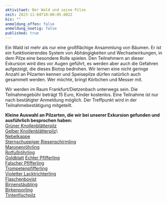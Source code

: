```yaml
---
aktivitaet: Der Wald und seine Pilze
zeit: 2023-11-04T10:00:05.602Z
bis: ""
anmeldung_offen: false
anmeldung_noetig: false
published: true
---
```

Ein Wald ist mehr als nur eine großflächige Ansammlung von Bäumen. Er ist ein funktionierendes System von Abhängigkeiten und Wechselwirkungen, in dem Pilze eine besondere Rolle spielen. Den Teilnehmern an dieser Exkursion wird dies vor Augen geführt, es werden aber auch die Gefahren aufgezeigt, die dieses Biotop bedrohen. Wir lernen eine nicht geringe Anzahl an Pilzarten kennen und Speisepilze dürfen natürlich auch gesammelt werden. Wer möchte, bringt Körbchen und Messer mit.

Wir werden im Raum Frankfurt/Dietzenbach unterwegs sein. Die Teilnahmegebühr beträgt 15 Euro, Kinder kostenlos. Eine Teilnahme ist nur nach bestätigter Anmeldung möglich. Der Treffpunkt wird in der Teilnahmebestätigung mitgeteilt.

**Kleine Auswahl an Pilzarten, die wir bei unserer Exkursion gefunden und ausführlich besprochen haben:**\
[Grüner Knollenblätterpilz](/pilze/amanita-phalloides-grüner-knollenblätterpilz)\
[Gelber Knollenblätterpilz](/pilze/amanita-citrina-gelber-knollenblätterpilz)\  
[Nebelkappe](/pilze/clitocybe-nebularis-nebelgrauer-trichterling-nebelkappe)\
[Sternschuppiger Riesenschirmling](/pilze/macrolepiota-konradii-sternschuppiger-riesenschirmling)\
[Maronenröhrling](/pilze/xerocomus-badius-maronenröhrling)\
[Rotfußröhrling](/pilze/xerocomus-chrysenteron-gemeiner-rotfußröhrling)\
[Goldblatt](/pilze/phylloporus-pelletieri-goldblatt)
[Echter Pfifferling](/pilze/cantharellus-cibarius-pfifferling)\
[Falscher Pfifferling](/pilze/hygrophoropsis-aurantiaca-falscher-pfifferling)\
[Trompetenpfifferling](/pilze/cantharellus-tubaeformis-trompetenpfifferling)\
[Violetter Lacktrichterling](/pilze/laccaria-amethystina-violetter-lacktrichterling)\
[Flaschenbovist](/pilze/lycoperdon-pyriforme-birnenstäubling)\
[Birnenstäubling](/pilze/lycoperdon-pyriforme-birnenstäubling)\
[Birkenporling](/pilze/piptoporus-betulinus-birkenporling)\
[Tintenfischpilz](/pilze/clathrus-archeri-tintenfischpilz)